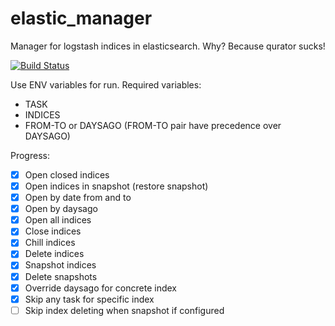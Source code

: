 # elastic_manager

Manager for logstash indices in elasticsearch. Why? Because qurator sucks!

[![Build Status](https://travis-ci.org/onetwotrip/elastic_manager.svg?branch=master)](https://travis-ci.org/onetwotrip/elastic_manager)

Use ENV variables for run. Required variables:

- TASK
- INDICES
- FROM-TO or DAYSAGO (FROM-TO pair have precedence over DAYSAGO)

Progress:

- [x] Open closed indices
- [x] Open indices in snapshot (restore snapshot)
- [x] Open by date from and to
- [x] Open by daysago
- [x] Open all indices
- [x] Close indices
- [x] Chill indices
- [x] Delete indices
- [x] Snapshot indices
- [x] Delete snapshots
- [x] Override daysago for concrete index
- [x] Skip any task for specific index
- [ ] Skip index deleting when snapshot if configured